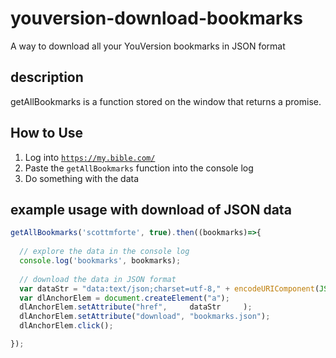 # youversion-download-bookmarks
A way to download all your YouVersion bookmarks in JSON format

## description
getAllBookmarks is a function stored on the window that returns a promise.

## How to Use
1) Log into [`https://my.bible.com/`](https://my.bible.com/)
2) Paste the `getAllBookmarks` function into the console log
3) Do something with the data

## example usage with download of JSON data
```js
getAllBookmarks('scottmforte', true).then((bookmarks)=>{
  
  // explore the data in the console log
  console.log('bookmarks', bookmarks);
  
  // download the data in JSON format
  var dataStr = "data:text/json;charset=utf-8," + encodeURIComponent(JSON.stringify(bookmarks));
  var dlAnchorElem = document.createElement("a");
  dlAnchorElem.setAttribute("href",     dataStr     );
  dlAnchorElem.setAttribute("download", "bookmarks.json");
  dlAnchorElem.click();

});
```

